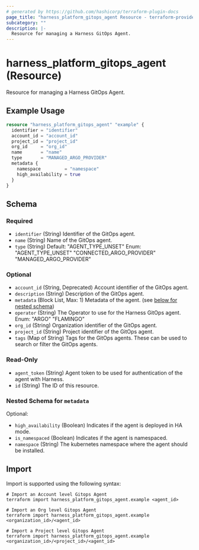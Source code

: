 ```yaml
---
# generated by https://github.com/hashicorp/terraform-plugin-docs
page_title: "harness_platform_gitops_agent Resource - terraform-provider-harness"
subcategory: ""
description: |-
  Resource for managing a Harness GitOps Agent.
---
```


# harness_platform_gitops_agent (Resource)

Resource for managing a Harness GitOps Agent.

## Example Usage

```terraform
resource "harness_platform_gitops_agent" "example" {
  identifier = "identifier"
  account_id = "account_id"
  project_id = "project_id"
  org_id     = "org_id"
  name       = "name"
  type       = "MANAGED_ARGO_PROVIDER"
  metadata {
    namespace         = "namespace"
    high_availability = true
  }
}
```

<!-- schema generated by tfplugindocs -->
## Schema

### Required

- `identifier` (String) Identifier of the GitOps agent.
- `name` (String) Name of the GitOps agent.
- `type` (String) Default: "AGENT_TYPE_UNSET"
Enum: "AGENT_TYPE_UNSET" "CONNECTED_ARGO_PROVIDER" "MANAGED_ARGO_PROVIDER"

### Optional

- `account_id` (String, Deprecated) Account identifier of the GitOps agent.
- `description` (String) Description of the GitOps agent.
- `metadata` (Block List, Max: 1) Metadata of the agent. (see [below for nested schema](#nestedblock--metadata))
- `operator` (String) The Operator to use for the Harness GitOps agent. Enum: "ARGO" "FLAMINGO"
- `org_id` (String) Organization identifier of the GitOps agent.
- `project_id` (String) Project identifier of the GitOps agent.
- `tags` (Map of String) Tags for the GitOps agents. These can be used to search or filter the GitOps agents.

### Read-Only

- `agent_token` (String) Agent token to be used for authentication of the agent with Harness.
- `id` (String) The ID of this resource.

<a id="nestedblock--metadata"></a>
### Nested Schema for `metadata`

Optional:

- `high_availability` (Boolean) Indicates if the agent is deployed in HA mode.
- `is_namespaced` (Boolean) Indicates if the agent is namespaced.
- `namespace` (String) The kubernetes namespace where the agent should be installed.

## Import

Import is supported using the following syntax:

```shell
# Import an Account level Gitops Agent
terraform import harness_platform_gitops_agent.example <agent_id>

# Import an Org level Gitops Agent
terraform import harness_platform_gitops_agent.example <organization_id>/<agent_id>

# Import a Project level Gitops Agent
terraform import harness_platform_gitops_agent.example <organization_id>/<project_id>/<agent_id>
```
